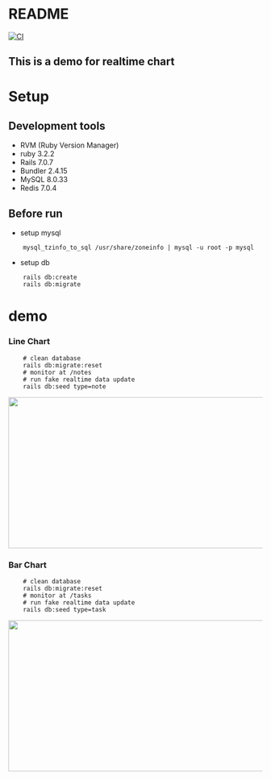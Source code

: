 # README
[![CI](https://github.com/lpwanw/rails_realtime_chart/actions/workflows/ci.yml/badge.svg)](https://github.com/lpwanw/rails_realtime_chart/actions/workflows/ci.yml)

## This is a demo for realtime chart

# Setup

## Development tools

- RVM (Ruby Version Manager)
- ruby 3.2.2
- Rails 7.0.7
- Bundler 2.4.15
- MySQL 8.0.33
- Redis 7.0.4

## Before run

- setup mysql
```shell
    mysql_tzinfo_to_sql /usr/share/zoneinfo | mysql -u root -p mysql
```

- setup db
```shell
    rails db:create
    rails db:migrate
```

# demo

### Line Chart

```shell
    # clean database
    rails db:migrate:reset
    # monitor at /notes
    # run fake realtime data update
    rails db:seed type=note
```

[<img src="https://img.youtube.com/vi/mnO58x9uoRc/hqdefault.jpg" width="600" height="300"/>](https://www.youtube.com/embed/mnO58x9uoRc)

### Bar Chart

```shell
    # clean database
    rails db:migrate:reset
    # monitor at /tasks
    # run fake realtime data update
    rails db:seed type=task
```

[<img src="https://img.youtube.com/vi/zD-bPZsbD20/hqdefault.jpg" width="600" height="300"/>](https://www.youtube.com/embed/zD-bPZsbD20)
